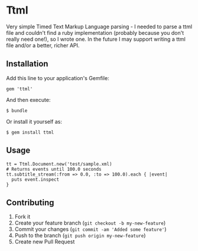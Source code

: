 # Ttml

Very simple Timed Text Markup Language parsing - I needed to parse a ttml file
and couldn't find a ruby implementation (probably because you don't really
need one!), so I wrote one. In the future I may support writing a ttml file
and/or a better, richer API.

## Installation

Add this line to your application's Gemfile:

    gem 'ttml'

And then execute:

    $ bundle

Or install it yourself as:

    $ gem install ttml

## Usage

    tt = Ttml.Document.new('test/sample.xml)
    # Returns events until 100.0 seconds
    tt.subtitle_stream(:from => 0.0, :to => 100.0).each { |event|
      puts event.inspect
    }

## Contributing

1. Fork it
2. Create your feature branch (`git checkout -b my-new-feature`)
3. Commit your changes (`git commit -am 'Added some feature'`)
4. Push to the branch (`git push origin my-new-feature`)
5. Create new Pull Request
